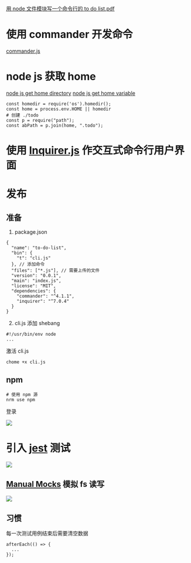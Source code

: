 [用 node 文件模块写一个命令行的 to do list.pdf](chrome-extension://cdonnmffkdaoajfknoeeecmchibpmkmg/assets/pdf/web/viewer.html?file=https%3A%2F%2Fstatic.xiedaimala.com%2Fxdml%2Ffile%2F3ac7c224-c23d-491f-84b5-4fabfbeab9b8%2F2019-10-11-21-43-8.pdf)

# 使用 commander 开发命令

[commander.js](https://github.com/tj/commander.js/blob/HEAD/Readme_zh-CN.md)

# node js 获取 home

[node js get home directory](https://stackoverflow.com/questions/9080085/node-js-find-home-directory-in-platform-agnostic-way)
[node js get home variable](https://stackoverflow.com/questions/4870328/read-environment-variables-in-node-js)

```
const homedir = require('os').homedir();
const home = process.env.HOME || homedir
# 创建 ./todo
const p = require("path");
const abPath = p.join(home, ".todo");
```

# 使用 [Inquirer.js](https://github.com/SBoudrias/Inquirer.js/) 作交互式命令行用户界面

# 发布

## 准备

1. package.json

```
{
  "name": "to-do-list",
  "bin": {
    "t": "cli.js"
  }, // 添加命令
  "files": ["*.js"], // 需要上传的文件
  "version": "0.0.1",
  "main": "index.js",
  "license": "MIT",
  "dependencies": {
    "commander": "^4.1.1",
    "inquirer": "^7.0.4"
  }
}
```

2. cli.js 添加 shebang

```
#!/usr/bin/env node
...
```

激活 cli.js

```
chome +x cli.js
```

## npm

```
# 使用 npm 源
nrm use npm
```

登录

![](https://upload-images.jianshu.io/upload_images/7094266-e0129b092beb9352.png?imageMogr2/auto-orient/strip%7CimageView2/2/w/1240)

# 引入 [jest](https://jestjs.io/docs/zh-Hans/getting-started) 测试

![](https://upload-images.jianshu.io/upload_images/7094266-8af8e810fff9ae08.png?imageMogr2/auto-orient/strip%7CimageView2/2/w/1240)

## [Manual Mocks](https://jestjs.io/docs/zh-Hans/manual-mocks) 模拟 fs 读写

![](https://upload-images.jianshu.io/upload_images/7094266-e85b9e6f3a2a7120.png?imageMogr2/auto-orient/strip%7CimageView2/2/w/1240)

## 习惯

每一次测试用例结束后需要清空数据

```
afterEach(() => {
  ...
});
```
